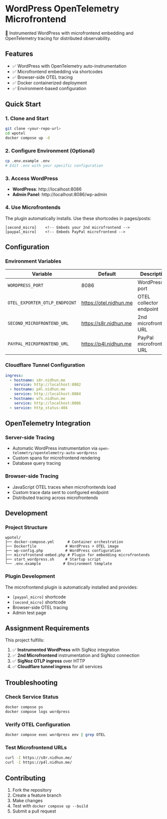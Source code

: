# WordPress OpenTelemetry Microfrontend

🚀 Instrumented WordPress with microfrontend embedding and OpenTelemetry tracing for distributed observability.

## Features

- ✅ WordPress with OpenTelemetry auto-instrumentation
- ✅ Microfrontend embedding via shortcodes
- ✅ Browser-side OTEL tracing
- ✅ Docker containerized deployment
- ✅ Environment-based configuration

## Quick Start

### 1. Clone and Start

```bash
git clone <your-repo-url>
cd wpotel
docker compose up -d
```

### 2. Configure Environment (Optional)

```bash
cp .env.example .env
# Edit .env with your specific configuration
```

### 3. Access WordPress

- **WordPress**: http://localhost:8086
- **Admin Panel**: http://localhost:8086/wp-admin

### 4. Use Microfrontends

The plugin automatically installs. Use these shortcodes in pages/posts:

```wordpress
[second_micro]    <!-- Embeds your 2nd microfrontend -->
[paypal_micro]    <!-- Embeds PayPal microfrontend -->
```

## Configuration

### Environment Variables

| Variable | Default | Description |
|----------|---------|-------------|
| `WORDPRESS_PORT` | 8086 | WordPress port |
| `OTEL_EXPORTER_OTLP_ENDPOINT` | https://otel.nidhun.me | OTEL collector endpoint |
| `SECOND_MICROFRONTEND_URL` | https://s8r.nidhun.me | 2nd microfrontend URL |
| `PAYPAL_MICROFRONTEND_URL` | https://p4l.nidhun.me | PayPal microfrontend URL |

### Cloudflare Tunnel Configuration

```yaml
ingress:
  - hostname: s8r.nidhun.me
    service: http://localhost:8082
  - hostname: p4l.nidhun.me  
    service: http://localhost:8084
  - hostname: w7s.nidhun.me
    service: http://localhost:8086
  - service: http_status:404
```

## OpenTelemetry Integration

### Server-side Tracing
- Automatic WordPress instrumentation via `open-telemetry/opentelemetry-auto-wordpress`
- Custom spans for microfrontend rendering
- Database query tracing

### Browser-side Tracing
- JavaScript OTEL traces when microfrontends load
- Custom trace data sent to configured endpoint
- Distributed tracing across microfrontends

## Development

### Project Structure

```
wpotel/
├── docker-compose.yml      # Container orchestration
├── Dockerfile             # WordPress + OTEL image
├── wp-config.php          # WordPress configuration
├── microfrontend-embed.php # Plugin for embedding microfrontends
├── start_wordpress.sh     # Startup script
└── .env.example          # Environment template
```

### Plugin Development

The microfrontend plugin is automatically installed and provides:
- `[paypal_micro]` shortcode
- `[second_micro]` shortcode  
- Browser-side OTEL tracing
- Admin test page

## Assignment Requirements

This project fulfills:

1. ✅ **Instrumented WordPress** with SigNoz integration
2. ✅ **2nd Microfrontend** instrumentation and SigNoz connection
3. ✅ **SigNoz OTLP ingress** over HTTP
4. ✅ **Cloudflare tunnel ingress** for all services

## Troubleshooting

### Check Service Status
```bash
docker compose ps
docker compose logs wordpress
```

### Verify OTEL Configuration
```bash
docker compose exec wordpress env | grep OTEL
```

### Test Microfrontend URLs
```bash
curl -I https://s8r.nidhun.me/
curl -I https://p4l.nidhun.me/
```

## Contributing

1. Fork the repository
2. Create a feature branch
3. Make changes
4. Test with `docker compose up --build`
5. Submit a pull request